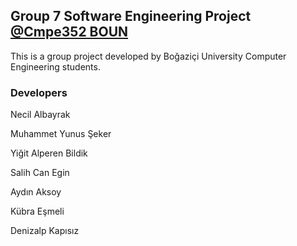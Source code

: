 <h2>Group 7 Software Engineering Project <a href="https://www.cmpe.boun.edu.tr/tr/courses/cmpe352">@Cmpe352 BOUN</a></h2>
<p>This is a group project developed by Boğaziçi University Computer Engineering students.</p>
<h3>Developers</h3>
<p>Necil Albayrak</p>
<p>Muhammet Yunus Şeker</p>
<p>Yiğit Alperen Bildik</p>
<p>Salih Can Egin</p>
<p>Aydın Aksoy</p>
<p>Kübra Eşmeli</p>
<p>Denizalp Kapısız</p>
